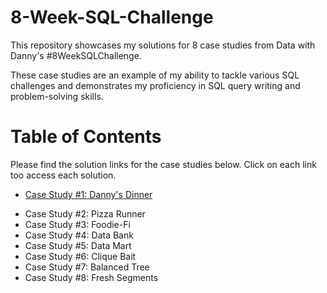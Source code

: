 # 8-Week-SQL-Challenge

This repository showcases my solutions for 8 case studies from Data with Danny's #8WeekSQLChallenge.

These case studies are an example of my ability to tackle various SQL challenges and demonstrates my proficiency in SQL query writing and problem-solving skills. 

# Table of Contents
Please find the solution links for the case studies below. Click on each link too access each solution. 
  - [Case Study #1: Danny's Dinner](https://github.com/jgabrielg99/8-Week-SQL-Challenge/blob/main/Case%20Study%20%231%3A%20Danny's%20Diner.md)
  * Case Study #2: Pizza Runner
  * Case Study #3: Foodie-Fi
  * Case Study #4: Data Bank
  * Case Study #5: Data Mart
  * Case Study #6: Clique Bait
  * Case Study #7: Balanced Tree
  * Case Study #8: Fresh Segments
